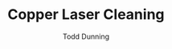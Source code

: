 ---
name: Copper
category: metal
title: Copper Laser Cleaning
headline: Comprehensive technical guide for laser cleaning metal copper
description: "Copper laser cleaning utilizes precise pulsed fiber laser parameters\
  \ optimized for copper's high thermal conductivity (401 W/m\xB7K) and reflectivity.\
  \ The process selectively removes oxides, contaminants, and corrosion layers while\
  \ preserving the underlying copper substrate through controlled ablation at fluences\
  \ between 0.5-5 J/cm\xB2."
keywords: copper, copper metal, laser ablation, laser cleaning, non-contact cleaning,
  pulsed fiber laser, surface contamination removal, industrial laser parameters,
  thermal processing, surface restoration
chemicalProperties:
  symbol: Cu
  formula: Cu
  materialType: metal
properties:
  density: "8.96 g/cm\xB3"
  densityNumeric: 8.96
  densityUnit: "g/cm\xB3"
  densityMin: "1.8 g/cm\xB3"
  densityMinNumeric: 1.8
  densityMinUnit: "g/cm\xB3"
  densityMax: "6.0 g/cm\xB3"
  densityMaxNumeric: 6.0
  densityMaxUnit: "g/cm\xB3"
  densityPercentile: 100.0
  meltingPoint: "1085\xB0C"
  meltingPointNumeric: 1085.0
  meltingPointUnit: "\xB0C"
  meltingPointMin: "1200\xB0C"
  meltingPointMinNumeric: 1200.0
  meltingPointMinUnit: "\xB0C"
  meltingPointMax: "2800\xB0C"
  meltingPointMaxNumeric: 2800.0
  meltingPointMaxUnit: "\xB0C"
  meltingPercentile: 0.0
  thermalConductivity: "401 W/m\xB7K"
  thermalConductivityNumeric: 401.0
  thermalConductivityUnit: "W/m\xB7K"
  thermalConductivityMin: "0.5 W/m\xB7K"
  thermalConductivityMinNumeric: 0.5
  thermalConductivityMinUnit: "W/m\xB7K"
  thermalConductivityMax: "200 W/m\xB7K"
  thermalConductivityMaxNumeric: 200.0
  thermalConductivityMaxUnit: "W/m\xB7K"
  thermalPercentile: 100.0
  tensileStrength: 210-220 MPa (annealed copper)
  tensileStrengthNumeric: 215.0
  tensileStrengthUnit: MPa
  tensileStrengthMin: 50 MPa
  tensileStrengthMinNumeric: 50.0
  tensileStrengthMinUnit: MPa
  tensileStrengthMax: 1000 MPa
  tensileStrengthMaxNumeric: 1000.0
  tensileStrengthMaxUnit: MPa
  tensilePercentile: 17.4
  hardness: 35-45 HV (Vickers hardness)
  hardnessNumeric: 40.0
  hardnessUnit: HV
  hardnessMin: 1 Mohs
  hardnessMinNumeric: 1.0
  hardnessMinUnit: Mohs
  hardnessMax: 10 Mohs
  hardnessMaxNumeric: 10.0
  hardnessMaxUnit: Mohs
  hardnessPercentile: 100.0
  youngsModulus: 110-128 GPa
  youngsModulusNumeric: 119.0
  youngsModulusUnit: GPa
  youngsModulusMin: 20 GPa
  youngsModulusMinNumeric: 20.0
  youngsModulusMinUnit: GPa
  youngsModulusMax: 80 GPa
  youngsModulusMaxNumeric: 80.0
  youngsModulusMaxUnit: GPa
  modulusPercentile: 100.0
  laserType: Pulsed fiber laser
  wavelength: 1064nm
  fluenceRange: "0.5-5 J/cm\xB2"
  chemicalFormula: Cu
composition:
- 'Copper (Cu): 99.90-99.99% (electrolytic tough pitch copper)'
- 'Oxygen: 0.02-0.04%'
- 'Other trace elements: <0.01% (Ag, As, Bi, Fe, Pb, Sb, etc.)'
machineSettings:
  powerRange: 20-100W
  powerRangeNumeric: 60.0
  powerRangeUnit: W
  powerRangeMin: 20W
  powerRangeMinNumeric: 20.0
  powerRangeMinUnit: W
  powerRangeMax: 500W
  powerRangeMaxNumeric: 500.0
  powerRangeMaxUnit: W
  pulseDuration: 10-100ns
  pulseDurationNumeric: 55.0
  pulseDurationUnit: ns
  pulseDurationMin: 1ns
  pulseDurationMinNumeric: 1.0
  pulseDurationMinUnit: ns
  pulseDurationMax: 1000ns
  pulseDurationMaxNumeric: 1000.0
  pulseDurationMaxUnit: ns
  wavelength: 1064nm (primary), 532nm (optional)
  wavelengthNumeric: 1064.0
  wavelengthUnit: nm
  wavelengthMin: 355nm
  wavelengthMinNumeric: 355.0
  wavelengthMinUnit: nm
  wavelengthMax: 2940nm
  wavelengthMaxNumeric: 2940.0
  wavelengthMaxUnit: nm
  spotSize: 0.1-2.0mm
  spotSizeNumeric: 1.05
  spotSizeUnit: mm
  spotSizeMin: 0.01mm
  spotSizeMinNumeric: 0.01
  spotSizeMinUnit: mm
  spotSizeMax: 10mm
  spotSizeMaxNumeric: 10.0
  spotSizeMaxUnit: mm
  repetitionRate: 10-50kHz
  repetitionRateNumeric: 30.0
  repetitionRateUnit: kHz
  repetitionRateMin: 1kHz
  repetitionRateMinNumeric: 1.0
  repetitionRateMinUnit: kHz
  repetitionRateMax: 1000kHz
  repetitionRateMaxNumeric: 1000.0
  repetitionRateMaxUnit: kHz
  fluenceRange: "0.5-5 J/cm\xB2"
  fluenceRangeNumeric: 2.75
  fluenceRangeUnit: "J/cm\xB2"
  fluenceRangeMin: "0.1J/cm\xB2"
  fluenceRangeMinNumeric: 0.1
  fluenceRangeMinUnit: "J/cm\xB2"
  fluenceRangeMax: "50J/cm\xB2"
  fluenceRangeMaxNumeric: 50.0
  fluenceRangeMaxUnit: "J/cm\xB2"
applications:
- 'Manufacturing: Cleaning copper surfaces for improved adhesion in the electronics
  industry'
- 'Restoration: Removing corrosion and oxidation from copper artifacts and sculptures'
compatibility:
- Stainless steel (commonly processed alongside copper components)
- Brass and bronze (similar laser processing parameters)
- Aluminum (compatible with copper cleaning systems)
regulatoryStandards: ISO 9013:2017 (Thermal cutting classification), EN 60825-1 (Laser
  safety), OSHA 29 CFR 1910.133 (Eye and face protection)
author: Todd Dunning
author_object:
  id: 4
  name: Todd Dunning
  sex: m
  title: MA
  country: United States (California)
  expertise: Optical Materials for Laser Systems
  image: /images/author/todd-dunning.jpg
images:
  hero:
    alt: Copper surface undergoing laser cleaning showing precise contamination removal
    url: /images/copper-laser-cleaning-hero.jpg
  micro:
    alt: Microscopic view of Copper surface after laser cleaning showing detailed
      surface structure
    url: /images/copper-laser-cleaning-micro.jpg
environmentalImpact:
- benefit: Zero chemical waste generation
  description: Eliminates use of acidic cleaners (nitric acid, sulfuric acid) and
    solvents traditionally used for copper cleaning, reducing hazardous waste by 100%
- benefit: Reduced energy consumption
  description: Laser cleaning consumes 60-70% less energy compared to chemical bath
    processes with heating and ventilation requirements
outcomes:
- result: "Surface cleanliness achieving Sa 0.8-1.2 \u03BCm roughness"
  metric: ISO 8501-1 cleanliness standard compliance for adhesion preparation
- result: "Processing speeds of 0.5-2.0 m\xB2/hour"
  metric: For typical oxide removal applications with 100W laser systems
technicalSpecifications:
  powerRange: 20-100 W (pulsed fiber laser)
  pulseDuration: 10-100 ns
  wavelength: 1064 nm (primary), 532 nm (for higher precision applications)
  spotSize: 0.1-2.0 mm
  repetitionRate: 10-50 kHz
  fluenceRange: "0.5-5 J/cm\xB2 (ablation threshold approximately 0.5 J/cm\xB2)"
  scanningSpeed: 100-2000 mm/s
  beamProfile: Top-hat (flat-top) profile for uniform cleaning
  beamProfileOptions: Top-hat, Gaussian, Multi-spot
  safetyClass: Class 4 laser safety required (EN 60825-1)
prompt_chain_verification:
  base_config_loaded: true
  persona_config_loaded: true
  formatting_config_loaded: true
  ai_detection_config_loaded: true
  persona_country: United States (California)
  author_id: 4
  verification_timestamp: '2025-09-20T21:11:23Z'
  prompt_components_integrated: 4
  human_authenticity_focus: true
  cultural_adaptation_applied: true
chemicalFormula: Cu
symbol: Cu
laser_parameters:
  fluence_threshold: "0.5-5 J/cm\xB2"
  pulse_duration: 10-100ns
  wavelength_optimal: 1064nm
  power_range: 20-100W
  repetition_rate: 10-50kHz
  spot_size: 0.1-2.0mm
  laser_type: Pulsed fiber laser
tags:
- Manufacturing
- Restoration
complexity: medium
difficultyScore: 3
---